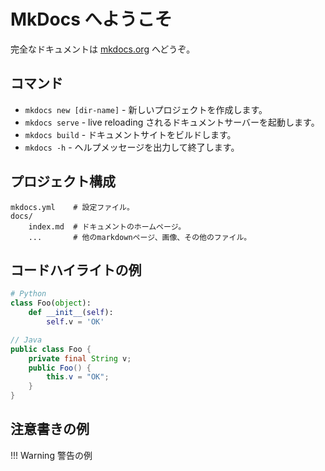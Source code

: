 # MkDocs へようこそ

完全なドキュメントは [mkdocs.org](https://www.mkdocs.org) へどうぞ。

## コマンド

* `mkdocs new [dir-name]` - 新しいプロジェクトを作成します。
* `mkdocs serve` - live reloading されるドキュメントサーバーを起動します。
* `mkdocs build` - ドキュメントサイトをビルドします。
* `mkdocs -h` - ヘルプメッセージを出力して終了します。

## プロジェクト構成

    mkdocs.yml    # 設定ファイル。
    docs/
        index.md  # ドキュメントのホームページ。
        ...       # 他のmarkdownページ、画像、その他のファイル。

## コードハイライトの例

```python title="foo.py" linenums="1"
# Python
class Foo(object):
    def __init__(self):
        self.v = 'OK'
```

```java title="Foo.java" linenums="1"
// Java
public class Foo {
    private final String v;
    public Foo() {
        this.v = "OK";
    }
}
```

## 注意書きの例

!!! Warning
    警告の例
